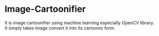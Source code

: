 # Image-Cartoonifier
It is image cartoonifier using machine learning especially OpenCV library.
<br>
It simply takes image convert it into its cartoonic form.
